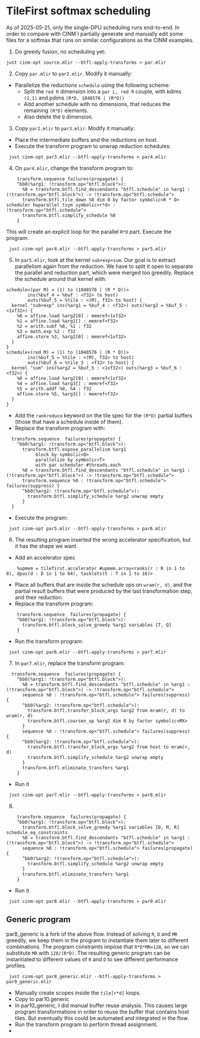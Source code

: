 # TileFirst softmax scheduling

As of 2025-05-21, only the single-DPU scheduling runs end-to-end.
In order to compare with CINM I partially generate and manually edit some files for a softmax that runs on similar configurations as the CINM examples.

1. Do greedy fusion, no scheduling yet:
```shell
just cinm-opt source.mlir --btfl-apply-transforms > par.mlir
```
2. Copy `par.mlir` to `par2.mlir`. Modify it manually:
- Parallelize the reductions `schedule` using the following scheme:
  - Split the `red R` dimension into a `par L, red R` couple, with kdims `(1,1)` and pdims `(R*D, 1048576 | (R*D))`
  - Add another schedule with no dimensions, that reduces the remaining `(R*D)` elements.
  - Also delete the `Q` dimension.
3. Copy `par2.mlir` to `par3.mlir`. Modify it manually:
- Place the intermediate buffers and the reductions on host.
- Execute the transform program to unwrap reduction schedules:
```shell
 just cinm-opt par3.mlir --btfl-apply-transforms > par4.mlir
```
4. On `par4.mlir`, change the transform program to:
```mlir
    transform.sequence failures(propagate) {
    ^bb0(%arg1: !transform.op<"btfl.block">):
      %0 = transform.btfl.find_descendants "btfl.schedule" in %arg1 : (!transform.op<"btfl.block">) -> !transform.op<"btfl.schedule">
      transform.btfl.tile_down %0 dim 0 by factor symbolic<R * D> scheduler hwparallel tsym symbolic<r*d> : !transform.op<"btfl.schedule">
      transform.btfl.simplify_schedule %0
    }
```
This will create an explicit loop for the parallel `R*D` part.
Execute the program:
```shell
 just cinm-opt par4.mlir --btfl-apply-transforms > par5.mlir
```
5. In `par5.mlir`, look at the kernel `sub+exp+sum`. Our goal is to extract parallelism again from 
the reduction. We have to split it open to separate the parallel and reduction part, which were merged
too greedily. Replace the schedule around that kernel with:
```mlir
schedule<(par M) = (1) to (1048576 | (R * D))>
        ins(%buf_4 = %buf : <f32> to host)
        outs(%buf_5 = %tile : <(M), f32> to host) {
  kernel "sub+exp" ins(%arg1 = %buf_4 : <f32>) outs(%arg2 = %buf_5 : <1xf32>) {
    %0 = affine.load %arg2[0] : memref<1xf32>
    %1 = affine.load %arg1[] : memref<f32>
    %2 = arith.subf %0, %1 : f32
    %3 = math.exp %2 : f32
    affine.store %3, %arg2[0] : memref<1xf32>
  }
}
schedule<(red M) = (1) to (1048576 | (R * D))>
        ins(%buf_5 = %tile : <(M), f32> to host)
        outs(%buf_6 = %tile_3 : <f32> to host) {
  kernel "sum" ins(%arg2 = %buf_5 : <1xf32>) outs(%arg3 = %buf_6 : <f32>) {
    %0 = affine.load %arg2[0] : memref<1xf32>
    %4 = affine.load %arg3[] : memref<f32>
    %5 = arith.addf %0, %4 : f32
    affine.store %5, %arg3[] : memref<f32>
  }
}
```
- Add the `rankreduce` keyword on the tile spec for the `(R*D)` partial buffers
(those that have a schedule inside of them).
- Replace the transform program with:
```mlir
  transform.sequence  failures(propagate) {
    ^bb0(%arg1: !transform.op<"btfl.block">):
      transform.btfl.expose_parallelism %arg1 
           block by symbolic<Q>
           parallelize by symbolic<T>
           with par scheduler #threads.each
      %0 = transform.btfl.find_descendants "btfl.schedule" in %arg1 : (!transform.op<"btfl.block">) -> !transform.op<"btfl.schedule">
      transform.sequence %0 : !transform.op<"btfl.schedule"> failures(suppress) {
      ^bb0(%arg2: !transform.op<"btfl.schedule">):
        transform.btfl.simplify_schedule %arg2 unwrap empty
      }
  }
```
- Execute the program:
```shell
 just cinm-opt par5.mlir --btfl-apply-transforms > par6.mlir
```
6. The resulting program inserted the wrong accelerator specification, but it has the shape we want.
- Add an accelerator spec
```mlir
    %upmem = tilefirst.accelerator #upmem.array<ranks(r : R in 1 to 8), dpus(d : D in 1 to 64), tasklets(t : T in 1 to 16)>
```
- Place all buffers that are inside the schedule ops on `wram(r, d)`, and the partial result buffers that were produced by the last transformation step, and their reduction.
- Replace the transform program:
```mlir
    transform.sequence  failures(propagate) {
    ^bb0(%arg1: !transform.op<"btfl.block">):
      transform.btfl.block_solve_greedy %arg1 variables [T, Q]
    }
```
- Run the transform program:
```shell
 just cinm-opt par6.mlir --btfl-apply-transforms > par7.mlir
```
7. In `par7.mlir`, replace the transform program:
```mlir
  transform.sequence  failures(propagate) {
    ^bb0(%arg1: !transform.op<"btfl.block">):
      %0 = transform.btfl.find_descendants "btfl.schedule" in %arg1 : (!transform.op<"btfl.block">) -> !transform.op<"btfl.schedule">
      sequence %0 : !transform.op<"btfl.schedule"> failures(suppress) {
      ^bb0(%arg2: !transform.op<"btfl.schedule">):
        transform.btfl.transfer_block_args %arg2 from mram(r, d) to wram(r, d)
        transform.btfl.coarsen_up %arg2 dim 0 by factor symbolic<MX>
      }
      sequence %0 : !transform.op<"btfl.schedule"> failures(suppress) {
      ^bb0(%arg2: !transform.op<"btfl.schedule">):
        transform.btfl.transfer_block_args %arg2 from host to mram(r, d)
        transform.btfl.simplify_schedule %arg2 unwrap empty
      }
      transform.btfl.eliminate_transfers %arg1
    }
```
- Run it
```shell
 just cinm-opt par7.mlir --btfl-apply-transforms > par8.mlir
```
8.
```mlir
    transform.sequence  failures(propagate) {
    ^bb0(%arg1: !transform.op<"btfl.block">):
      transform.btfl.block_solve_greedy %arg1 variables [D, M, R] schedule_eq_constraints
      %0 = transform.btfl.find_descendants "btfl.schedule" in %arg1 : (!transform.op<"btfl.block">) -> !transform.op<"btfl.schedule">
      sequence %0 : !transform.op<"btfl.schedule"> failures(propagate) {
      ^bb0(%arg2: !transform.op<"btfl.schedule">):
        transform.btfl.simplify_schedule %arg2 unwrap empty
      }
      transform.btfl.eliminate_transfers %arg1
    }
```
- Run it
```shell
 just cinm-opt par8.mlir --btfl-apply-transforms > par9.mlir
```

## Generic program 

par8_generic is a fork of the above flow. Instead of solving `R`, `D` and `MR` greedily, we keep them in the program to instantiate them later to different combinations. The program constraints impose that `R*D*MR=128`, so we can substitute `MR` with `128/(R*D)`. The resulting generic program can be instantiated to different values of `R` and `D` to see different performance profiles.
```shell
 just cinm-opt par8_generic.mlir --btfl-apply-transforms > par9_generic.mlir
```
- Manually create scopes inside the `tile[r*d]` loops.
- Copy to par10.generic
- In par10_generic, I did manual buffer reuse analysis. This causes large program transformations in order to reuse the buffer that contains host tiles. But eventually this could be automated and integrated in the flow.
- Run the transform program to perform thread assignment.
- 